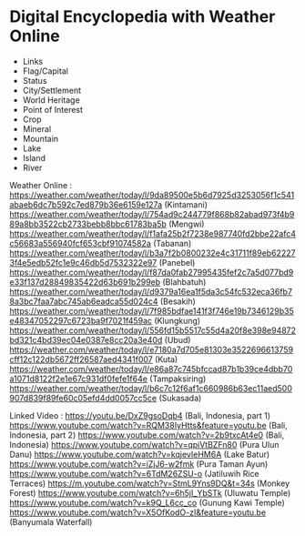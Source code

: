 # Digital Encyclopedia with Weather Online


- Links
- Flag/Capital
- Status
- City/Settlement
- World Heritage
- Point of Interest
- Crop
- Mineral
- Mountain
- Lake
- Island
- River

Weather Online	:
	https://weather.com/weather/today/l/9da89500e5b6d7925d3253056f1c541abaeb6dc7b592c7ed879b36e6159e127a (Kintamani)
	https://weather.com/weather/today/l/754ad9c244779f868b82abad973f4b989a8bb3522cb2733bebb8bbc61783ba5b (Mengwi)
	https://weather.com/weather/today/l/f1afa25b2f7238e987740fd2bbe22afc4c56683a556940fcf653cbf91074582a (Tabanan)
	https://weather.com/weather/today/l/b3a7f2b0800232e4c31711f89eb622273f4e5edb52fc1e9c46db5d7532322e97 (Panebel)
	https://weather.com/weather/today/l/f87da0fab27995435fef2c7a5d077bd9e33f137d28849835422d63b691b299eb (Blahbatuh)
	https://weather.com/weather/today/l/d9379a16ea1f5da3c54fc532eca36fb78a3bc7faa7abc745ab6eadca55d024c4 (Besakih)
	https://weather.com/weather/today/l/7f985bdfae141f3f746e19b7346129b35e48347052297c6723ba9f7021f459ac (Klungkung)
	https://weather.com/weather/today/l/556fd15b5517c55d4a20f8e398e94872bd321c4bd39ec04e0387e8cc20a3e40d (Ubud)
	https://weather.com/weather/today/l/e7180a7d705e81303e3522696613759cff12c122db5672ff26587aed4341f007 (Kuta)
	https://weather.com/weather/today/l/e86a87c745bfccad87b1b39ce4dbb70a1071d8122f2e1e67c931df0fefe1f64e (Tampaksiring)
	https://weather.com/weather/today/l/b6c7c12f6af1c660986b63ec11aed500907d839f89fe60c05efd4dd0057cc5ce (Sukasada)

Linked Video 	:
        https://youtu.be/DxZ9gsoDqb4 (Bali, Indonesia, part 1)
	https://www.youtube.com/watch?v=RQM38IyHtts&feature=youtu.be (Bali, Indonesia, part 2)
	https://www.youtube.com/watch?v=2b9txcAt4e0 (Bali, Indonesia)
	https://www.youtube.com/watch?v=qpiVtBZFn80 (Pura Ulun Danu)
	https://www.youtube.com/watch?v=kqjevIeHM6A (Lake Batur)
	https://www.youtube.com/watch?v=iZjJ6-w2fmk (Pura Taman Ayun)
	https://www.youtube.com/watch?v=6TdM26ZSU-o (Jatiluwih Rice Terraces)
        https://m.youtube.com/watch?v=StmL9Yns9DQ&t=34s (Monkey Forest)
	https://www.youtube.com/watch?v=6h5jI_YbSTk (Uluwatu Temple)
	https://www.youtube.com/watch?v=k9Q_L6cc_co (Gunung Kawi Temple)
	https://www.youtube.com/watch?v=X5OfKodO-zI&feature=youtu.be (Banyumala Waterfall)
	
